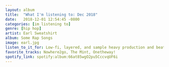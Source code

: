 ```yaml
---
layout: album
title:  "What I'm listening to: Dec 2018"
date:   2018-12-01 12:54:45 -0800
categories: [im listening to]
genre: [hip hop]
artist: Earl Sweatshirt
album: Some Rap Songs
image: earl.jpg
listen_to_it_for: Low-fi, layered, and sample heavy production and beats
favorite_tracks: Nowhere2go, The Mint, Onetheway!
spotify_link: spotify:album:66at85wgO2pu5CccvqUF6i
---
```

